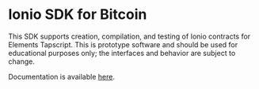 # Ionio SDK for Bitcoin

This SDK supports creation, compilation, and testing of Ionio contracts for Elements Tapscript. This is prototype software and should be used for educational purposes only; the interfaces and behavior are subject to change.

Documentation is available [here](http://docs.ionio-lang.org/bitcoin/js/).